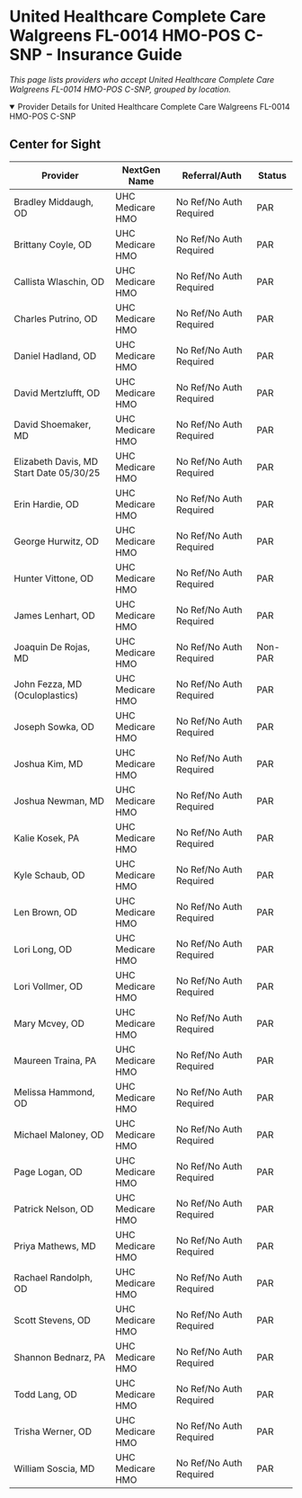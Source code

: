 # United Healthcare Complete Care Walgreens FL-0014 HMO-POS C-SNP - Insurance Guide

*This page lists providers who accept United Healthcare Complete Care Walgreens FL-0014 HMO-POS C-SNP, grouped by location.*

<details open><summary>Provider Details for United Healthcare Complete Care Walgreens FL-0014 HMO-POS C-SNP</summary>

## Center for Sight

| Provider | NextGen Name | Referral/Auth | Status |
|----------|-------------|--------------|--------|
| Bradley Middaugh, OD | UHC Medicare HMO | No Ref/No Auth Required | PAR |
| Brittany Coyle, OD | UHC Medicare HMO | No Ref/No Auth Required | PAR |
| Callista Wlaschin, OD | UHC Medicare HMO | No Ref/No Auth Required | PAR |
| Charles Putrino, OD | UHC Medicare HMO | No Ref/No Auth Required | PAR |
| Daniel Hadland, OD | UHC Medicare HMO | No Ref/No Auth Required | PAR |
| David Mertzlufft, OD | UHC Medicare HMO | No Ref/No Auth Required | PAR |
| David Shoemaker, MD | UHC Medicare HMO | No Ref/No Auth Required | PAR |
| Elizabeth Davis, MD                      Start Date 05/30/25 | UHC Medicare HMO | No Ref/No Auth Required | PAR |
| Erin Hardie, OD | UHC Medicare HMO | No Ref/No Auth Required | PAR |
| George Hurwitz, OD | UHC Medicare HMO | No Ref/No Auth Required | PAR |
| Hunter Vittone, OD | UHC Medicare HMO | No Ref/No Auth Required | PAR |
| James Lenhart, OD | UHC Medicare HMO | No Ref/No Auth Required | PAR |
| Joaquin De Rojas, MD | UHC Medicare HMO | No Ref/No Auth Required | Non-PAR |
| John Fezza, MD (Oculoplastics) | UHC Medicare HMO | No Ref/No Auth Required | PAR |
| Joseph Sowka, OD | UHC Medicare HMO | No Ref/No Auth Required | PAR |
| Joshua Kim, MD | UHC Medicare HMO | No Ref/No Auth Required | PAR |
| Joshua Newman, MD | UHC Medicare HMO | No Ref/No Auth Required | PAR |
| Kalie Kosek, PA | UHC Medicare HMO | No Ref/No Auth Required | PAR |
| Kyle Schaub, OD | UHC Medicare HMO | No Ref/No Auth Required | PAR |
| Len Brown, OD | UHC Medicare HMO | No Ref/No Auth Required | PAR |
| Lori Long, OD | UHC Medicare HMO | No Ref/No Auth Required | PAR |
| Lori Vollmer, OD | UHC Medicare HMO | No Ref/No Auth Required | PAR |
| Mary Mcvey, OD | UHC Medicare HMO | No Ref/No Auth Required | PAR |
| Maureen Traina, PA | UHC Medicare HMO | No Ref/No Auth Required | PAR |
| Melissa Hammond, OD | UHC Medicare HMO | No Ref/No Auth Required | PAR |
| Michael Maloney, OD | UHC Medicare HMO | No Ref/No Auth Required | PAR |
| Page Logan, OD | UHC Medicare HMO | No Ref/No Auth Required | PAR |
| Patrick Nelson, OD | UHC Medicare HMO | No Ref/No Auth Required | PAR |
| Priya Mathews, MD | UHC Medicare HMO | No Ref/No Auth Required | PAR |
| Rachael Randolph, OD | UHC Medicare HMO | No Ref/No Auth Required | PAR |
| Scott Stevens, OD | UHC Medicare HMO | No Ref/No Auth Required | PAR |
| Shannon Bednarz, PA | UHC Medicare HMO | No Ref/No Auth Required | PAR |
| Todd Lang, OD | UHC Medicare HMO | No Ref/No Auth Required | PAR |
| Trisha Werner, OD | UHC Medicare HMO | No Ref/No Auth Required | PAR |
| William Soscia, MD | UHC Medicare HMO | No Ref/No Auth Required | PAR |

</details>

